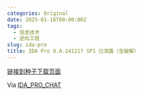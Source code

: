 ```yaml
---
categories: Original
date: 2025-01-18T00:00:00Z
tags:
  - 信息技术
  - 逆向工程
slug: ida-pro
title: IDA Pro 9.0.241217 SP1 已泄露（含破解）
---
```


[链接到种子下载页面](https://web.archive.org/web/20250115023908/https://kaede.jp.net/fkhexrays/)

Via [IDA_PRO_CHAT](https://t.me/ida_pro_chat)

